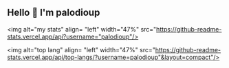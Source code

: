## Hello 👋 I'm palodioup

<img alt="my stats" align= "left" width="47%" src="https://github-readme-stats.vercel.app/api?username="palodioup"/>

<img alt="top lang" align= "left" width="47%" src="https://github-readme-stats.vercel.app/api/top-langs/?username=palodioup"&layout=compact"/>
